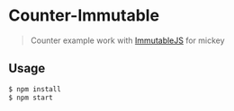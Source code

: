 # Counter-Immutable

> Counter example work with [ImmutableJS](https://github.com/facebook/immutable-js/) for mickey

## Usage

```bash
$ npm install
$ npm start
```
